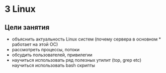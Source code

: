 # 3 Linux 
## Цели занятия
* объяснить актуальность Linux систем (почему сервера в основном * работает на этой ОС)
* рассмотреть процессы, потоки
* обсудить пользователей, привилегии
* научиться использовать ряд полезных утилит (top, grep etc)
научиться использовать bash скрипты
